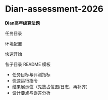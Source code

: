 # Dian-assessment-2026
**Dian高年级算法题**

任务目录

环境配置

快速开始



各子目录 README 模板

- 任务目标与评测指标
- 快速运行指令
- 结果展示位（先放占位图/日志，再补齐）
- 设计要点与误差分析
